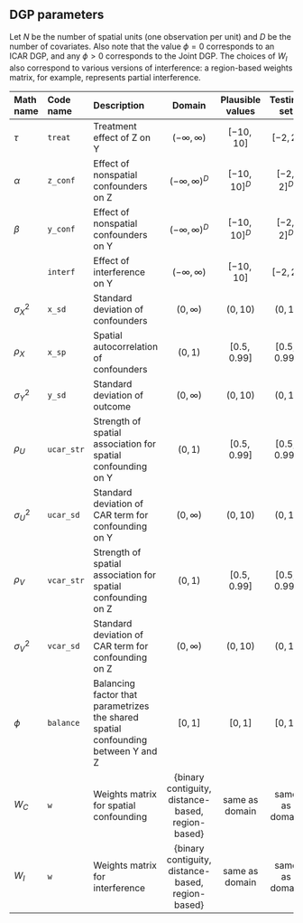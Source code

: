 ## DGP parameters

Let $N$ be the number of spatial units (one observation per unit) and $D$ be the number of covariates.
Also note that the value $\phi = 0$ corresponds to an ICAR DGP, and any $\phi > 0$ corresponds to the Joint DGP.
The choices of $W_I$ also correspond to various versions of interference: a region-based weights matrix, for example, represents partial interference.

| Math name | Code name | Description | Domain | Plausible values | Testing set |
|:----------|:----------|:------------|:------:|:----------------:|:-----------:|
| $\tau$    | `treat`   | Treatment effect of Z on Y | $(-\infty, \infty)$ | $[-10, 10]$ | $[-2, 2]$ |
| $\alpha$  | `z_conf`  | Effect of nonspatial confounders on Z | $(-\infty, \infty)^D$ | $[-10, 10]^D$ | $[-2, 2]^D$ |
| $\beta$   | `y_conf`  | Effect of nonspatial confounders on Y | $(-\infty, \infty)^D$ | $[-10, 10]^D$ | $[-2, 2]^D$ |
|           | `interf`  | Effect of interference on Y | $(-\infty, \infty)$ | $[-10, 10]$ | $[-2, 2]$ |
|$\sigma^2_X$|`x_sd`| Standard deviation of confounders | $(0, \infty)$ | $(0, 10)$ | $(0, 1]$ |
| $\rho_X$ | `x_sp` | Spatial autocorrelation of confounders | $(0, 1)$ | $[0.5, 0.99]$| $[0.5, 0.99]$ |
|$\sigma^2_Y$|`y_sd`| Standard deviation of outcome | $(0, \infty)$ | $(0, 10)$ | $(0, 1]$ |
| $\rho_U$ | `ucar_str` | Strength of spatial association for spatial confounding on Y | $(0, 1)$ | $[0.5, 0.99]$| $[0.5, 0.99]$ |
|$\sigma^2_U$|`ucar_sd`| Standard deviation of CAR term for confounding on Y | $(0, \infty)$ | $(0, 10)$ | $(0, 1]$ |
| $\rho_V$ | `vcar_str` | Strength of spatial association for spatial confounding on Z | $(0, 1)$ | $[0.5, 0.99]$| $[0.5, 0.99]$ |
|$\sigma^2_V$|`vcar_sd`| Standard deviation of CAR term for confounding on Z | $(0, \infty)$ | $(0, 10)$ | $(0, 1]$ |
|$\phi$| `balance` | Balancing factor that parametrizes the shared spatial confounding between Y and Z | $[0, 1]$ | $[0, 1]$ | $[0, 1]$ |
| $W_C$ | `w` | Weights matrix for spatial confounding | {binary contiguity, distance-based, region-based}| same as domain | same as domain |
| $W_I$ | `w` | Weights matrix for interference | {binary contiguity, distance-based, region-based} | same as domain | same as domain |
